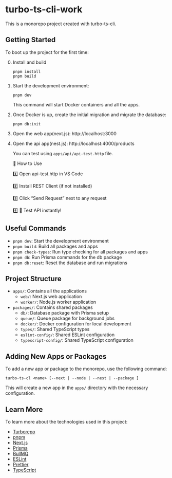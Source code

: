# turbo-ts-cli-work

This is a monorepo project created with turbo-ts-cli.

## Getting Started

To boot up the project for the first time:


0. Install and build
   ```
   pnpm install 
   pnpm build
   ```


1. Start the development environment:
   ```
   pnpm dev
   ```
   This command will start Docker containers and all the apps.

2. Once Docker is up, create the initial migration and migrate the database:
   ```
   pnpm db:init
   ```

3. Open the web app(next.js): http://localhost:3000

4. Open the api app(nest.js): http://localhost:4000/products

   You can test using `apps/api/api-test.http` file.

    🚀 How to Use

    1️⃣ Open api-test.http in VS Code

    2️⃣ Install REST Client (if not installed)

    3️⃣ Click “Send Request” next to any request
   
    4️⃣ 🎉 Test API instantly!

## Useful Commands

- `pnpm dev`: Start the development environment
- `pnpm build`: Build all packages and apps
- `pnpm check-types`: Run type checking for all packages and apps
- `pnpm db`: Run Prisma commands for the db package
- `pnpm db:reset`: Reset the database and run migrations

## Project Structure

- `apps/`: Contains all the applications
  - `web/`: Next.js web application
  - `worker/`: Node.js worker application
- `packages/`: Contains shared packages
  - `db/`: Database package with Prisma setup
  - `queue/`: Queue package for background jobs
  - `docker/`: Docker configuration for local development
  - `types/`: Shared TypeScript types
  - `eslint-config/`: Shared ESLint configuration
  - `typescript-config/`: Shared TypeScript configuration

## Adding New Apps or Packages

To add a new app or package to the monorepo, use the following command:

```
turbo-ts-cl <name> [--next | --node | --nest | --package ]
```

This will create a new app in the `apps/` directory with the necessary configuration.

## Learn More

To learn more about the technologies used in this project:

- [Turborepo](https://turbo.build/repo)
- [pnpm](https://pnpm.io)
- [Next.js](https://nextjs.org/docs)
- [Prisma](https://www.prisma.io/docs/)
- [BullMQ](https://docs.bullmq.io/)
- [ESLint](https://eslint.org/)
- [Prettier](https://prettier.io/)
- [TypeScript](https://www.typescriptlang.org/)
